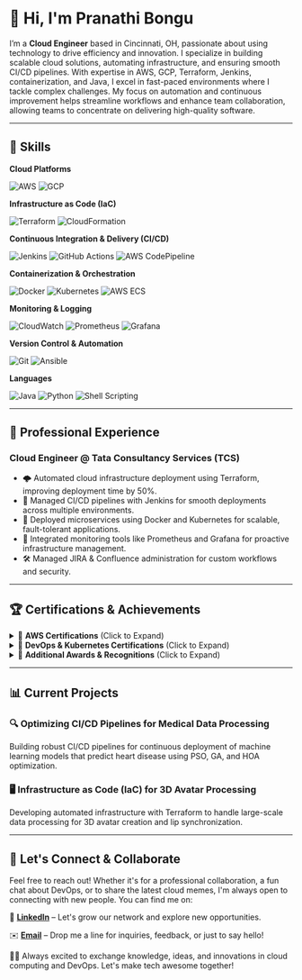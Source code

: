 # 👋 Hi, I'm Pranathi Bongu



I’m a **Cloud Engineer** based in Cincinnati, OH, passionate about using technology to drive efficiency and innovation. I specialize in building scalable cloud solutions, automating infrastructure, and ensuring smooth CI/CD pipelines. With expertise in AWS, GCP, Terraform, Jenkins, containerization, and Java, I excel in fast-paced environments where I tackle complex challenges. My focus on automation and continuous improvement helps streamline workflows and enhance team collaboration, allowing teams to concentrate on delivering high-quality software.

---

## 🚀 Skills
**Cloud Platforms**
<p align="left"> <img src="https://img.shields.io/badge/AWS-232F3E?style=for-the-badge&logo=amazon-aws&logoColor=white" alt="AWS" /> <img src="https://img.shields.io/badge/GCP-4285F4?style=for-the-badge&logo=google-cloud&logoColor=white" alt="GCP" /> </p>

**Infrastructure as Code (IaC)**
<p align="left"> <img src="https://img.shields.io/badge/Terraform-623CE4?style=for-the-badge&logo=terraform&logoColor=white" alt="Terraform" /> <img src="https://img.shields.io/badge/CloudFormation-FF9900?style=for-the-badge&logo=amazon-aws&logoColor=white" alt="CloudFormation" /> </p>

**Continuous Integration & Delivery (CI/CD)**
<p align="left"> <img src="https://img.shields.io/badge/Jenkins-D24939?style=for-the-badge&logo=jenkins&logoColor=white" alt="Jenkins" /> <img src="https://img.shields.io/badge/GitHub_Actions-181717?style=for-the-badge&logo=github-actions&logoColor=white" alt="GitHub Actions" /> <img src="https://img.shields.io/badge/CodePipeline-FF9900?style=for-the-badge&logo=amazon-aws&logoColor=white" alt="AWS CodePipeline" /> </p>

**Containerization & Orchestration**
<p align="left"> <img src="https://img.shields.io/badge/Docker-2496ED?style=for-the-badge&logo=docker&logoColor=white" alt="Docker" /> <img src="https://img.shields.io/badge/Kubernetes-326CE5?style=for-the-badge&logo=kubernetes&logoColor=white" alt="Kubernetes" /> <img src="https://img.shields.io/badge/ECS-FF9900?style=for-the-badge&logo=amazon-aws&logoColor=white" alt="AWS ECS" /> </p>

**Monitoring & Logging**
<p align="left"> <img src="https://img.shields.io/badge/CloudWatch-FF4F8B?style=for-the-badge&logo=amazon-aws&logoColor=white" alt="CloudWatch" /> <img src="https://img.shields.io/badge/Prometheus-E6522C?style=for-the-badge&logo=prometheus&logoColor=white" alt="Prometheus" /> <img src="https://img.shields.io/badge/Grafana-F46800?style=for-the-badge&logo=grafana&logoColor=white" alt="Grafana" /> </p>

**Version Control & Automation**
<p align="left"> <img src="https://img.shields.io/badge/Git-F05032?style=for-the-badge&logo=git&logoColor=white" alt="Git" /> <img src="https://img.shields.io/badge/Ansible-003D00?style=for-the-badge&logo=ansible&logoColor=white" alt="Ansible" /> </p>

**Languages**
<p align="left"> <img src="https://img.shields.io/badge/Java-F7DF1E?style=for-the-badge&logo=java&logoColor=black" alt="Java" /> <img src="https://img.shields.io/badge/Python-3776AB?style=for-the-badge&logo=python&logoColor=white" alt="Python" /> <img src="https://img.shields.io/badge/Shell_Scripting-4EAA25?style=for-the-badge&logo=gnu-bash&logoColor=white" alt="Shell Scripting" /> </p>



---

## 💼 **Professional Experience**

### **Cloud Engineer @ Tata Consultancy Services (TCS)**

- 🌩️ Automated cloud infrastructure deployment using Terraform, improving deployment time by 50%.
- 🚀 Managed CI/CD pipelines with Jenkins for smooth deployments across multiple environments.
- 🐳 Deployed microservices using Docker and Kubernetes for scalable, fault-tolerant applications.
- 🔧 Integrated monitoring tools like Prometheus and Grafana for proactive infrastructure management.
- 🛠️ Managed JIRA & Confluence administration for custom workflows and security.


---

## 🏆 **Certifications & Achievements**

<details>
  <summary>📜 <strong>AWS Certifications</strong> (Click to Expand)</summary>

  - **AWS Cloud Practitioner**  
    ![AWS Cloud Practitioner](https://img.shields.io/badge/AWS_Cloud_Practitioner-FF9900?style=for-the-badge&logo=amazon-aws&logoColor=white)  
    *Foundation-level certification that demonstrates a basic understanding of AWS cloud concepts.*

  - **AWS Solutions Architect Associate**  
    ![AWS Solutions Architect Associate](https://img.shields.io/badge/AWS_Solutions_Architect_Associate-FF9900?style=for-the-badge&logo=amazon-aws&logoColor=white)  
    *Validates the ability to design distributed systems and applications on AWS.*

  - **AWS Developer Associate**  
    ![AWS Developer Associate](https://img.shields.io/badge/AWS_Developer_Associate-FF9900?style=for-the-badge&logo=amazon-aws&logoColor=white)  
    *Certifies expertise in AWS-based development and best practices for building secure and reliable applications.*

 

</details>

<details>
  <summary>🔧 <strong>DevOps & Kubernetes Certifications</strong> (Click to Expand)</summary>

  - **HashiCorp Terraform Associate**  
    ![HashiCorp Terraform Associate](https://img.shields.io/badge/HashiCorp_Terraform_Associate-623CE4?style=for-the-badge&logo=terraform&logoColor=white)  
    *Validates proficiency with infrastructure as code using HashiCorp Terraform.*

  

</details>

<details>
  <summary>🌟 <strong>Additional Awards & Recognitions</strong> (Click to Expand)</summary>

  - **TCS Xplore CPA Python Assessment**  
    *Cleared with a score, awarded Rs 40,000.*

  - **TCS GEM Award**  
    *For exceptional contributions to cloud infrastructure automation.*

  - **AWS Talent Development**  
    *Recognized as a Star Member for training over 50 new hires in cloud technologies.*

</details>



---

## 📊 **Current Projects**

### **🔍 Optimizing CI/CD Pipelines for Medical Data Processing**
Building robust CI/CD pipelines for continuous deployment of machine learning models that predict heart disease using PSO, GA, and HOA optimization.

### **🖥️ Infrastructure as Code (IaC) for 3D Avatar Processing**
Developing automated infrastructure with Terraform to handle large-scale data processing for 3D avatar creation and lip synchronization.

---

## 🌟 Let's Connect & Collaborate

Feel free to reach out! Whether it's for a professional collaboration, a fun chat about DevOps, or to share the latest cloud memes, I'm always open to connecting with new people. You can find me on:

💼 [**LinkedIn**](https://linkedin.com/in/pranathi-bongu) – Let's grow our network and explore new opportunities.

✉️ [**Email**](mailto:bongupi@mail.uc.edu) – Drop me a line for inquiries, feedback, or just to say hello!

👩‍💻 Always excited to exchange knowledge, ideas, and innovations in cloud computing and DevOps. Let's make tech awesome together!


